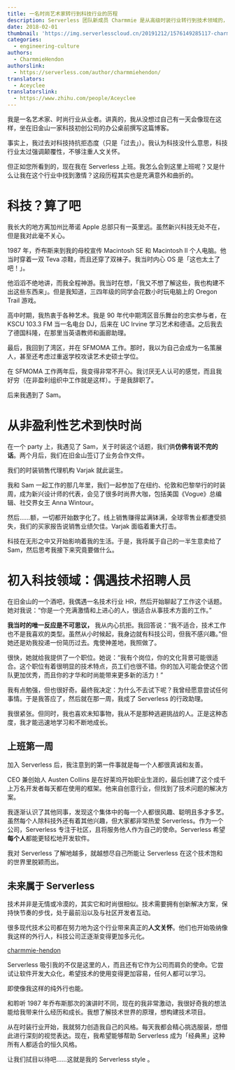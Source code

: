 ```yaml
---
title: 一名时尚艺术家转行到科技行业的历程
description: Serverless 团队新成员 Charmmie 是从高级时装行业转行到技术领域的，本文是她的故事，太酷了。
date: 2018-02-01
thumbnail: 'https://img.serverlesscloud.cn/20191212/1576149285117-charmmie-square.jpg'
categories:
  - engineering-culture
authors:
  - CharmmieHendon
authorslink:
  - https://serverless.com/author/charmmiehendon/
translators: 
  - Aceyclee
translatorslink: 
  - https://www.zhihu.com/people/Aceyclee
---
```


我是一名艺术家、时尚行业从业者。讲真的，我从没想过自己有一天会像现在这样，坐在旧金山一家科技初创公司的办公桌前撰写这篇博客。

事实上，我过去对科技持抗拒态度（只是「过去」）。我认为科技没什么意思，科技行业太过强调颠覆性，不够注重人文关怀。

但正如您所看到的，现在我在 Serverless 上班。我怎么会到这里上班呢？又是什么让我在这个行业中找到激情？这段历程其实也是充满意外和曲折的。

# 科技？算了吧

我长大的地方离加州比蒂诺 Apple 总部只有一英里远。虽然新兴科技无处不在，但是我对此毫不关心。

1987 年，乔布斯来到我的母校宣传 Macintosh SE 和 Macintosh II 个人电脑。他当时穿着一双 Teva 凉鞋，而且还穿了双袜子。我当时内心 OS 是「这也太土了吧！」。

他滔滔不绝地讲，而我全程神游。我当时在想，「我又不想了解这些，我也构建不出这些东西来」。但是我知道，三四年级的同学会花数小时玩电脑上的 Oregon Trail 游戏。

高中时期，我热衷于各种艺术。我是 90 年代中期湾区音乐舞台的忠实参与者，在 KSCU 103.3 FM 当一名电台 DJ，后来在 UC Irvine 学习艺术和德语。之后我去了德国科隆，在那里当英语教师和画廊助理。

最后，我回到了湾区，并在 SFMOMA 工作。那时，我以为自己会成为一名策展人，甚至还考虑过重返学校攻读艺术史硕士学位。

在 SFMOMA 工作两年后，我变得非常不开心。我讨厌无人认可的感觉，而且我好穷（在非盈利组织中工作就是这样）。于是我辞职了。

后来我遇到了 Sam。

# 从非盈利性艺术到快时尚

在一个 party 上，我遇见了 Sam，关于时装这个话题，我们俩**仿佛有说不完的话**。两个月后，我们在旧金山签订了业务合作文件。

我们的时装销售代理机构 Varjak 就此诞生。

我和 Sam 一起工作的那几年里，我们一起参加了在纽约、伦敦和巴黎举行的时装周，成为新兴设计师的代表，会见了很多时尚界大咖，包括美国《Vogue》总编辑、社交界女王 Anna Wintour。

然后……额，一切都开始数字化了。线上销售赚得盆满钵满，全球零售业都遭受损失，我们的买家报告说销售业绩欠佳。Varjak 面临着重大打击。

科技在无形之中又开始影响着我的生活。于是，我将属于自己的一半生意卖给了 Sam，然后思考我接下来究竟要做什么。

# 初入科技领域：偶遇技术招聘人员

在旧金山的一个酒吧，我偶遇一名技术行业 HR，然后开始聊起了工作这个话题。她对我说：“你是一个充满激情和上进心的人，很适合从事技术方面的工作。”

**我当时的唯一反应是不可思议，** 我从内心抗拒。我回答说：“我不适合，技术工作也不是我喜欢的类型。虽然从小时候起，我身边就有科技公司，但我不感兴趣。”但她还是劝我投递一份简历过去。鬼使神差地，我照做了。

很快，她就给我提供了一个职位。她说：“我有个岗位，你的文化背景可能很适合。这个职位有着很明显的技术特点，员工们也很不错。你的加入可能会使这个团队更加优秀，而且你的才华和时尚能带来更多新的活力！”

我有点勉强，但也很好奇。最终我决定：为什么不去试下呢？我曾经愿意尝试任何事情。于是我答应了，然后就在那一周，我成了 Serverless 的行政助理。

我很紧张。但同时，我也喜欢未知事物，我从不是那种逃避挑战的人。正是这种态度，我才能迅速地学习和不断地成长。

## 上班第一周

加入 Serverless 后，我注意到的第一件事就是每一个人都很真诚和友善。

CEO 兼创始人 Austen Collins 是在好莱坞开始职业生涯的，最后创建了这个成千上万名开发者每天都在使用的框架。他来自创意行业，但找到了技术问题的解决方案。

我逐渐认识了其他同事，发现这个集体中的每一个人都很风趣、聪明且多才多艺。虽然每个人除科技外还有着其他兴趣，但大家都非常热爱 Serverless。作为一个公司，Serverless 专注于社区，且将服务他人作为自己的使命。Serverless 希望**每个人**都能更轻松地开发软件。

我对 Serverless 了解地越多，就越想尽自己所能让 Serverless 在这个技术饱和的世界里脱颖而出。

## 未来属于 Serverless 

技术并非是无情或冷漠的，其实它和时尚很相似。技术需要拥有创新解决方案，保持快节奏的步伐，处于最前沿以及与社区开发者互动。

很多现代技术公司都在努力地为这个行业带来真正的**人文关怀**。他们也开始吸纳像我这样的外行人，科技公司正逐渐变得更加多元化。

[charmmie-hendon](https://img.serverlesscloud.cn/20191212/1576149309428-charmmie-hendon.jpg)

Serverless 吸引我的不仅是这里的人，而且还有它作为公司而肩负的使命。它尝试让软件开发大众化，希望技术的使用变得更加容易，任何人都可以学习。

即使像我这样的纯外行也能。

和聆听 1987 年乔布斯那次的演讲时不同，现在的我非常激动，我很好奇我的想法能给我带来什么经历和成长。我想了解技术世界的原理，想构建技术项目。

从在时装行业开始，我就努力创造我自己的风格。每天我都会精心挑选服装，想借此进行深刻的视觉表达。现在，我希望能够帮助 Serverless 成为「经典黑」这种所有人都适合的恒久风格。

让我们拭目以待吧……这就是我的 Serverless style 。
